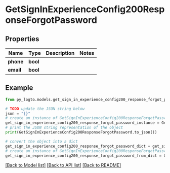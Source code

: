 # GetSignInExperienceConfig200ResponseForgotPassword


## Properties

Name | Type | Description | Notes
------------ | ------------- | ------------- | -------------
**phone** | **bool** |  | 
**email** | **bool** |  | 

## Example

```python
from py_logto.models.get_sign_in_experience_config200_response_forgot_password import GetSignInExperienceConfig200ResponseForgotPassword

# TODO update the JSON string below
json = "{}"
# create an instance of GetSignInExperienceConfig200ResponseForgotPassword from a JSON string
get_sign_in_experience_config200_response_forgot_password_instance = GetSignInExperienceConfig200ResponseForgotPassword.from_json(json)
# print the JSON string representation of the object
print(GetSignInExperienceConfig200ResponseForgotPassword.to_json())

# convert the object into a dict
get_sign_in_experience_config200_response_forgot_password_dict = get_sign_in_experience_config200_response_forgot_password_instance.to_dict()
# create an instance of GetSignInExperienceConfig200ResponseForgotPassword from a dict
get_sign_in_experience_config200_response_forgot_password_from_dict = GetSignInExperienceConfig200ResponseForgotPassword.from_dict(get_sign_in_experience_config200_response_forgot_password_dict)
```
[[Back to Model list]](../README.md#documentation-for-models) [[Back to API list]](../README.md#documentation-for-api-endpoints) [[Back to README]](../README.md)


